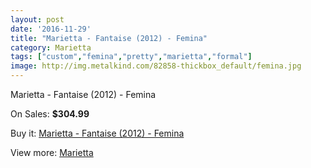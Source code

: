 ```yaml
---
layout: post
date: '2016-11-29'
title: "Marietta - Fantaise (2012) - Femina"
category: Marietta
tags: ["custom","femina","pretty","marietta","formal"]
image: http://img.metalkind.com/82858-thickbox_default/femina.jpg
---
```

Marietta - Fantaise (2012) - Femina

On Sales: **$304.99**
<a href="https://www.metalkind.com/en/marietta/5239-femina.html"><amp-img layout="responsive" width="600" height="600" src="//img.metalkind.com/82858-thickbox_default/femina.jpg" alt="Marietta - Fantaise (2012) - Femina 0" /></a>

Buy it: [Marietta - Fantaise (2012) - Femina](https://www.metalkind.com/en/marietta/5239-femina.html "Marietta - Fantaise (2012) - Femina")

View more: [Marietta](https://www.metalkind.com/en/83-marietta "Marietta")